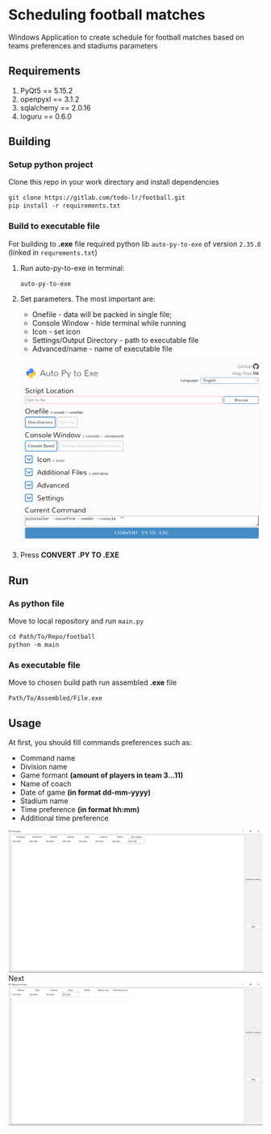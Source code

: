 # Scheduling football matches

Windows Application to create schedule for football matches based on teams preferences and stadiums parameters 

## Requirements

1) PyQt5 == 5.15.2    
2) openpyxl == 3.1.2    
3) sqlalchemy == 2.0.16  
4) loguru == 0.6.0

## Building

### Setup python project
Clone this repo in your work directory and install dependencies
```console
git clone https://gitlab.com/todo-lr/football.git
pip install -r requirements.txt
```

### Build to executable file
For building to **.exe** file required python lib `auto-py-to-exe` of version `2.35.0` (linked in `requrements.txt`)
1. Run auto-py-to-exe in terminal:
    ```console
    auto-py-to-exe
    ```

1. Set parameters. The most important are:
    * Onefile - data will be packed in single file;
    * Console Window - hide terminal while running
    * Icon - set icon
    * Settings/Output Directory - path to executable file
    * Advanced/name - name of executable file


   ![Set building](data/test-img/auto-py-to-exe.PNG)

3. Press **CONVERT .PY TO .EXE**

## Run

### As python file
Move to local repository and run ```main.py```
```console
cd Path/To/Repo/football 
python -m main
```

### As executable file
Move to chosen build path run assembled **.exe** file
```console
Path/To/Assembled/File.exe
```

## Usage
At first, you should fill commands preferences such as:
   * Command name
   * Division name
   * Game formant **(amount of players in team 3...11)**
   * Name of coach
   * Date of game **(in format dd-mm-yyyy)**
   * Stadium name
   * Time preference **(in format hh:mm)**
   * Additional time preference

![Table 1](data/test-img/table1.jpg)
Next 
![Table 1](data/test-img/table2.jpg)

